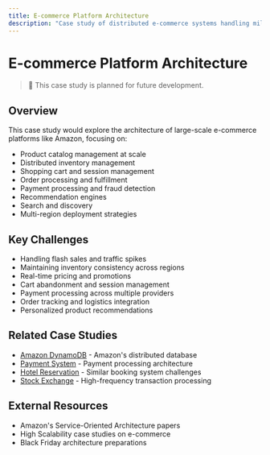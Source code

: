```yaml
---
title: E-commerce Platform Architecture
description: "Case study of distributed e-commerce systems handling millions of transactions"
---
```


# E-commerce Platform Architecture

> 🚧 This case study is planned for future development.

## Overview
This case study would explore the architecture of large-scale e-commerce platforms like Amazon, focusing on:
- Product catalog management at scale
- Distributed inventory management
- Shopping cart and session management
- Order processing and fulfillment
- Payment processing and fraud detection
- Recommendation engines
- Search and discovery
- Multi-region deployment strategies

## Key Challenges
- Handling flash sales and traffic spikes
- Maintaining inventory consistency across regions
- Real-time pricing and promotions
- Cart abandonment and session management
- Payment processing across multiple providers
- Order tracking and logistics integration
- Personalized product recommendations

## Related Case Studies
- [Amazon DynamoDB](amazon-dynamo.md) - Amazon's distributed database
- [Payment System](payment-system.md) - Payment processing architecture
- [Hotel Reservation](hotel-reservation.md) - Similar booking system challenges
- [Stock Exchange](stock-exchange.md) - High-frequency transaction processing

## External Resources
- Amazon's Service-Oriented Architecture papers
- High Scalability case studies on e-commerce
- Black Friday architecture preparations
